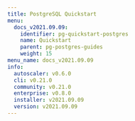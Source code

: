 ```yaml
---
title: PostgreSQL Quickstart
menu:
  docs_v2021.09.09:
    identifier: pg-quickstart-postgres
    name: Quickstart
    parent: pg-postgres-guides
    weight: 15
menu_name: docs_v2021.09.09
info:
  autoscaler: v0.6.0
  cli: v0.21.0
  community: v0.21.0
  enterprise: v0.8.0
  installer: v2021.09.09
  version: v2021.09.09
---
```


